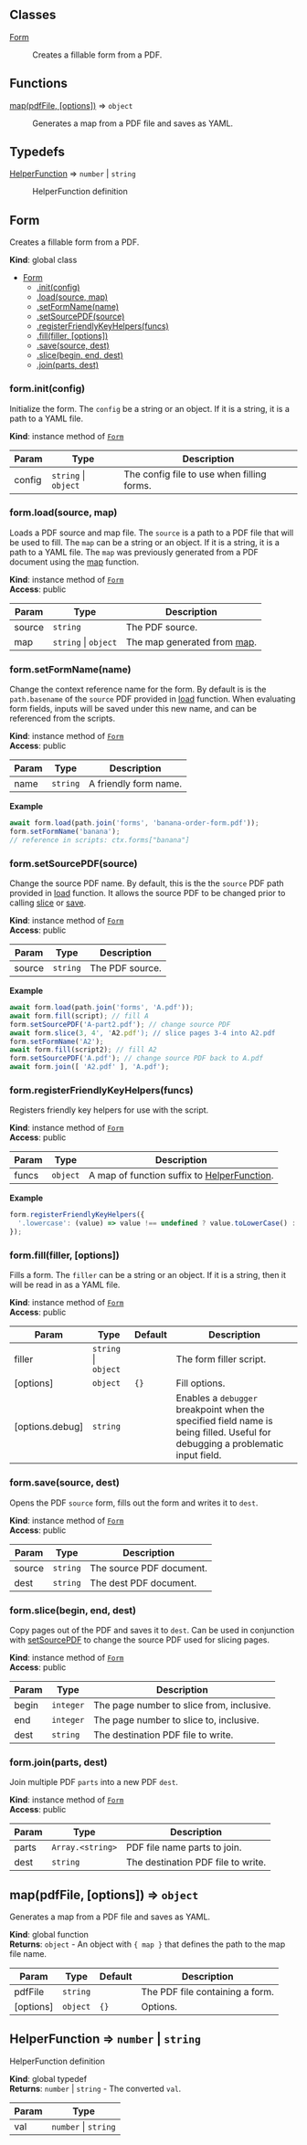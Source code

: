 ## Classes

<dl>
<dt><a href="#Form">Form</a></dt>
<dd><p>Creates a fillable form from a PDF.</p>
</dd>
</dl>

## Functions

<dl>
<dt><a href="#map">map(pdfFile, [options])</a> ⇒ <code>object</code></dt>
<dd><p>Generates a map from a PDF file and saves as YAML.</p>
</dd>
</dl>

## Typedefs

<dl>
<dt><a href="#HelperFunction">HelperFunction</a> ⇒ <code>number</code> | <code>string</code></dt>
<dd><p>HelperFunction definition</p>
</dd>
</dl>

<a name="Form"></a>

## Form
Creates a fillable form from a PDF.

**Kind**: global class  

* [Form](#Form)
    * [.init(config)](#Form+init)
    * [.load(source, map)](#Form+load)
    * [.setFormName(name)](#Form+setFormName)
    * [.setSourcePDF(source)](#Form+setSourcePDF)
    * [.registerFriendlyKeyHelpers(funcs)](#Form+registerFriendlyKeyHelpers)
    * [.fill(filler, [options])](#Form+fill)
    * [.save(source, dest)](#Form+save)
    * [.slice(begin, end, dest)](#Form+slice)
    * [.join(parts, dest)](#Form+join)

<a name="Form+init"></a>

### form.init(config)
Initialize the form.  The `config` be a string or an object.  If it is
a string, it is a path to a YAML file.

**Kind**: instance method of [<code>Form</code>](#Form)  

| Param | Type | Description |
| --- | --- | --- |
| config | <code>string</code> \| <code>object</code> | The config file to use when filling forms. |

<a name="Form+load"></a>

### form.load(source, map)
Loads a PDF source and map file.  The `source` is a path to a PDF file
that will be used to fill.  The `map` can be a string or an object.  If
it is a string, it is a path to a YAML file.  The `map` was previously
generated from a PDF document using the [map](#map) function.

**Kind**: instance method of [<code>Form</code>](#Form)  
**Access**: public  

| Param | Type | Description |
| --- | --- | --- |
| source | <code>string</code> | The PDF source. |
| map | <code>string</code> \| <code>object</code> | The map generated from [map](#map). |

<a name="Form+setFormName"></a>

### form.setFormName(name)
Change the context reference name for the form.  By default is is the
`path.basename` of the `source` PDF provided in [load](load) function.
When evaluating form fields, inputs will be saved under this new name,
and can be referenced from the scripts.

**Kind**: instance method of [<code>Form</code>](#Form)  
**Access**: public  

| Param | Type | Description |
| --- | --- | --- |
| name | <code>string</code> | A friendly form name. |

**Example**  
```js
await form.load(path.join('forms', 'banana-order-form.pdf'));
form.setFormName('banana');
// reference in scripts: ctx.forms["banana"]
```
<a name="Form+setSourcePDF"></a>

### form.setSourcePDF(source)
Change the source PDF name.  By default, this is the the `source` PDF
path provided in [load](load) function.  It allows the source PDF to be
changed prior to calling [slice](slice) or [save](save).

**Kind**: instance method of [<code>Form</code>](#Form)  
**Access**: public  

| Param | Type | Description |
| --- | --- | --- |
| source | <code>string</code> | The PDF source. |

**Example**  
```js
await form.load(path.join('forms', 'A.pdf'));
await form.fill(script); // fill A
form.setSourcePDF('A-part2.pdf'); // change source PDF
await form.slice(3, 4', 'A2.pdf'); // slice pages 3-4 into A2.pdf
form.setFormName('A2');
await form.fill(script2); // fill A2
form.setSourcePDF('A.pdf'); // change source PDF back to A.pdf
await form.join([ 'A2.pdf' ], 'A.pdf');
```
<a name="Form+registerFriendlyKeyHelpers"></a>

### form.registerFriendlyKeyHelpers(funcs)
Registers friendly key helpers for use with the script.

**Kind**: instance method of [<code>Form</code>](#Form)  
**Access**: public  

| Param | Type | Description |
| --- | --- | --- |
| funcs | <code>object</code> | A map of function suffix to [HelperFunction](#HelperFunction). |

**Example**  
```js
form.registerFriendlyKeyHelpers({
  '.lowercase': (value) => value !== undefined ? value.toLowerCase() : ''
});
```
<a name="Form+fill"></a>

### form.fill(filler, [options])
Fills a form.  The `filler` can be a string or an object.  If it is a
string, then it will be read in as a YAML file.

**Kind**: instance method of [<code>Form</code>](#Form)  
**Access**: public  

| Param | Type | Default | Description |
| --- | --- | --- | --- |
| filler | <code>string</code> \| <code>object</code> |  | The form filler script. |
| [options] | <code>object</code> | <code>{}</code> | Fill options. |
| [options.debug] | <code>string</code> |  | Enables a `debugger` breakpoint when the specified field name is being filled.  Useful for debugging a problematic input field. |

<a name="Form+save"></a>

### form.save(source, dest)
Opens the PDF `source` form, fills out the form and writes it to `dest`.

**Kind**: instance method of [<code>Form</code>](#Form)  
**Access**: public  

| Param | Type | Description |
| --- | --- | --- |
| source | <code>string</code> | The source PDF document. |
| dest | <code>string</code> | The dest PDF document. |

<a name="Form+slice"></a>

### form.slice(begin, end, dest)
Copy pages out of the PDF and saves it to `dest`.  Can be used in
conjunction with [setSourcePDF](setSourcePDF) to change the source PDF used
for slicing pages.

**Kind**: instance method of [<code>Form</code>](#Form)  
**Access**: public  

| Param | Type | Description |
| --- | --- | --- |
| begin | <code>integer</code> | The page number to slice from, inclusive. |
| end | <code>integer</code> | The page number to slice to, inclusive. |
| dest | <code>string</code> | The destination PDF file to write. |

<a name="Form+join"></a>

### form.join(parts, dest)
Join multiple PDF `parts` into a new PDF `dest`.

**Kind**: instance method of [<code>Form</code>](#Form)  
**Access**: public  

| Param | Type | Description |
| --- | --- | --- |
| parts | <code>Array.&lt;string&gt;</code> | PDF file name parts to join. |
| dest | <code>string</code> | The destination PDF file to write. |

<a name="map"></a>

## map(pdfFile, [options]) ⇒ <code>object</code>
Generates a map from a PDF file and saves as YAML.

**Kind**: global function  
**Returns**: <code>object</code> - An object with `{ map }` that defines the path to the
	map file name.  

| Param | Type | Default | Description |
| --- | --- | --- | --- |
| pdfFile | <code>string</code> |  | The PDF file containing a form. |
| [options] | <code>object</code> | <code>{}</code> | Options. |

<a name="HelperFunction"></a>

## HelperFunction ⇒ <code>number</code> \| <code>string</code>
HelperFunction definition

**Kind**: global typedef  
**Returns**: <code>number</code> \| <code>string</code> - The converted `val`.  

| Param | Type |
| --- | --- |
| val | <code>number</code> \| <code>string</code> | 

